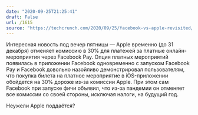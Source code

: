 ```yaml
---
date: "2020-09-25T21:25:41"
draft: False
url: /1615
source: "https://techcrunch.com/2020/09/25/facebook-vs-apple-revisited/"
---
```


Интересная новость под вечер пятницы — Apple временно (до 31 декабря) отменяет комиссию в 30% для платежей за платные онлайн-мероприятия через Facebook Pay. Опция платных мероприятий появилась в приложении Facebook одновременно с запуском Facebook Pay и Facebook довольно назойливо демонстрировал пользователям, что покупка билета на платное мероприятие в iOS-приложении обойдется на 30% дороже из-за комиссии Apple. При этом сам Facebook при запуске фичи объявил, что из-за пандемии он отменяет все комиссии со своей стороны, исключая налоги, на будущий год.

Неужели Apple поддаётся?
